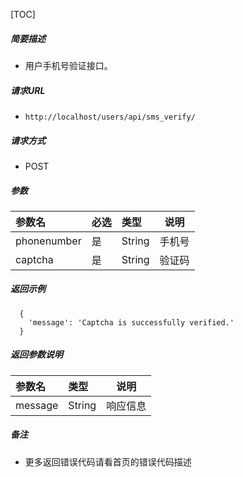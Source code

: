 

[TOC]
    
##### 简要描述

- 用户手机号验证接口。

##### 请求URL
- ` http://localhost/users/api/sms_verify/ `
  
##### 请求方式
- POST 

##### 参数

| 参数名         |必选| 类型     | 说明  |
|:------------|:---|:-------|-----|
| phonenumber |是  | String | 手机号 |
| captcha     |是  | String | 验证码 |

##### 返回示例 

``` 
  {
    'message': 'Captcha is successfully verified.'
  }
```

##### 返回参数说明 

|参数名|类型|说明|
|:-----  |:-----|-----                           |
|message |String   |响应信息  |

##### 备注 

- 更多返回错误代码请看首页的错误代码描述




